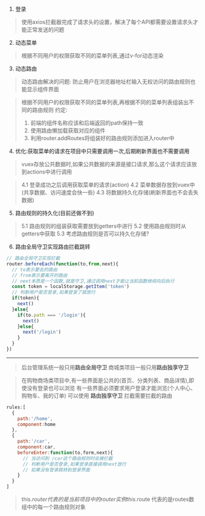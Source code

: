 1. 登录

> 使用axios拦截器完成了请求头的设置，解决了每个API都需要设置请求头才能正常发送的问题

2. 动态菜单

> 根据不同用户的权限获取不同的菜单列表,通过v-for动态渲染

3. 动态路由

> 动态路由解决的问题: 防止用户在浏览器地址栏输入无权访问的路由规则也能显示组件界面

> 根据不同用户的权限获取不同的菜单列表,再根据不同的菜单列表组装出不同的路由规则
> 约定: 
> 1. 前端的组件名称应该和后端返回的path保持一致
> 2. 使用路由懒加载获取对应的组件
> 3. 利用router.addRoutes将组装好的路由规则添加进入router中

4. 优化:获取菜单的请求在项目中只需要调用一次,后期刷新界面也不需要调用

> vuex存放公共数据时,如果公共数据的来源是接口请求,那么这个请求应该放到actions中进行调用

> 4.1 登录成功之后调用获取菜单的请求(action)
> 4.2 菜单数据存放到vuex中(共享数据、访问速度会快一些)
> 4.3 将数据持久化存储(刷新界面也不会丢失数据)


5. 路由规则的持久化(目前还做不到)

> 5.1 路由规则的组装获取需要放到getters中进行
> 5.2 使用路由规则时从getters中获取
> 5.3 考虑路由规则是否可以持久化存储?


6. 路由全局守卫实现路由拦截跳转
```js
// 路由全局守卫实现拦截
router.beforeEach(function(to,from,next){
  // to表示要去的路由
  // from表示要离开的路由
  // next本质是一个函数,就是守卫,通过调用next才能让当前函数继续向后执行
  const token = localStorage.getItem('token')
  // 判断用户是否登录,如果登录了就放行
  if(token){
    next()
  }else{
    if(to.path === '/login'){
      next()
    }else{
      next('/login')
    }
  }
})
```

---


> 后台管理系统一般只用**路由全局守卫**
> 商城类项目一般只用**路由独享守卫**

> 在购物商场类项目中,有一些界面是公共的(首页、分类列表、商品详情),即使没有登录也可以浏览
> 有一些界面必须要求用户登录才能浏览(个人中心、购物车、我的订单)
> 可以使用 **路由独享守卫** 拦截需要拦截的路由

```js
rules:[
  {
    path:'/home',
    component:home
  },
  {
    path:'/car',
    component:car,
    beforeEnter:function(to,form,next){
      // 当访问到 /car这个路由规则时会被拦截   
      // 判断用户是否登录,如果登录直接调用next放行
      // 如果没有登录跳转到登录界面
    }
  }
]
```

> this.$router 代表的是当前项目中的router实例
> this.$route 代表的是routes数组中的每一个路由规则对象
